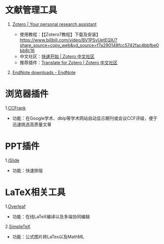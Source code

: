 # 文献管理工具

1. [Zotero | Your personal research assistant](https://www.zotero.org/)
   - 使用教程：【【Zotero7教程】下载及安装】 https://www.bilibili.com/video/BV1PSvUetEQX/?share_source=copy_web&vd_source=f7a290148fcc5742fac4bbfbe0bb8c16
   - 中文社区：[快速开始 | Zotero 中文社区](https://zotero-chinese.com/user-guide/quick-start)
   - 推荐插件：[Translate for Zotero | Zotero 中文社区](https://zotero-chinese.com/user-guide/plugins/translate/)

2. [EndNote downloads - EndNote](https://endnote.com/downloads/)

# 浏览器插件

1.[CCFrank](https://microsoftedge.microsoft.com/addons/detail/ccfrank/pboigbpepikdoeindehghnpojjblhjmm)
   - 功能：在Google学术、dblp等学术网站自动显示期刊或会议CCF评级，便于迅速挑选高质量文章

# PPT插件

1.[iSlide](https://www.islide.cc/landing2?mtm_campaign=bing_sem-BingCPC_BK-BK_core-979349)
   - 功能：快速排版

# LaTeX相关工具

1.[Overleaf](https://www.overleaf.com/project)
   - 功能：在线LaTeX编译以及多端协同编辑

2.[SimpleTeX](https://simpletex.cn/)
   - 功能：公式图片转LaTex以及MathML



